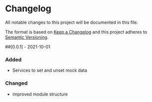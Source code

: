 # Changelog
All notable changes to this project will be documented in this file.

The format is based on [Keep a Changelog](http://keepachangelog.com/en/1.0.0/)
and this project adheres to [Semantic Versioning](http://semver.org/spec/v2.0.0.html).

##[0.0.1] - 2021-10-01
### Added
- Services to set and unset mock data
### Changed
- improved module structure

